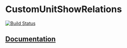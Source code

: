 # CustomUnitShowRelations

[![Build Status](https://travis-ci.org/TargetProcess/CustomUnitShowRelations.svg)](https://travis-ci.org/TargetProcess/CustomUnitShowRelations)

## [Documentation](./docs/README.mkd)
